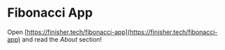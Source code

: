 # Fibonacci App

Open [https://finisher.tech/fibonacci-app](https://finisher.tech/fibonacci-app) and read the *About* section!
